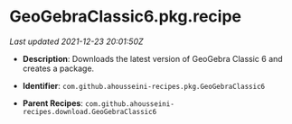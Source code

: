 # GeoGebraClassic6.pkg.recipe

_Last updated 2021-12-23 20:01:50Z_

- **Description**: Downloads the latest version of GeoGebra Classic 6 and creates a package.

- **Identifier**: `com.github.ahousseini-recipes.pkg.GeoGebraClassic6`

- **Parent Recipes**: `com.github.ahousseini-recipes.download.GeoGebraClassic6`
